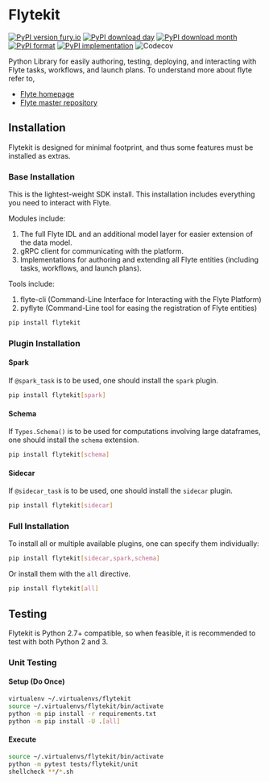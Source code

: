 # Flytekit

[![PyPI version fury.io](https://badge.fury.io/py/flytekit.svg)](https://pypi.python.org/pypi/flytekit/)
[![PyPI download day](https://img.shields.io/pypi/dd/flytekit.svg)](https://pypi.python.org/pypi/flytekit/)
[![PyPI download month](https://img.shields.io/pypi/dm/flytekit.svg)](https://pypi.python.org/pypi/flytekit/)
[![PyPI format](https://img.shields.io/pypi/format/flytekit.svg)](https://pypi.python.org/pypi/flytekit/)
[![PyPI implementation](https://img.shields.io/pypi/implementation/flytekit.svg)](https://pypi.python.org/pypi/flytekit/)
![Codecov](https://img.shields.io/codecov/c/github/lyft/flytekit?style=plastic)


Python Library for easily authoring, testing, deploying, and interacting with Flyte tasks, workflows, and launch plans. To understand more about flyte refer to,
 - [Flyte homepage](https://flyte.org)
 - [Flyte master repository](https://github.com/lyft/flyte)

## Installation

Flytekit is designed for minimal footprint, and thus some features must be installed as extras.

### Base Installation

This is the lightest-weight SDK install. This installation includes everything you need to interact with Flyte.

Modules include:
1. The full Flyte IDL and an additional model layer for easier extension of the data model.
2. gRPC client for communicating with the platform.
3. Implementations for authoring and extending all Flyte entities (including tasks, workflows, and launch plans).

Tools include:
1. flyte-cli (Command-Line Interface for Interacting with the Flyte Platform)
2. pyflyte (Command-Line tool for easing the registration of Flyte entities)

```bash
pip install flytekit
```

### Plugin Installation
#### Spark

If `@spark_task` is to be used, one should install the `spark` plugin.

```bash
pip install flytekit[spark]
```

#### Schema 

If `Types.Schema()` is to be used for computations involving large dataframes, one should install the `schema` extension.

```bash
pip install flytekit[schema]
```

#### Sidecar

If `@sidecar_task` is to be used, one should install the `sidecar` plugin.

```bash
pip install flytekit[sidecar]
```

### Full Installation

To install all or multiple available plugins, one can specify them individually:

```bash
pip install flytekit[sidecar,spark,schema]
```

Or install them with the `all` directive.

```bash
pip install flytekit[all]
```

## Testing

Flytekit is Python 2.7+ compatible, so when feasible, it is recommended to test with both Python 2 and 3.

### Unit Testing

#### Setup (Do Once)
```bash
virtualenv ~/.virtualenvs/flytekit
source ~/.virtualenvs/flytekit/bin/activate
python -m pip install -r requirements.txt
python -m pip install -U .[all]
```

#### Execute
```bash
source ~/.virtualenvs/flytekit/bin/activate
python -m pytest tests/flytekit/unit
shellcheck **/*.sh
```
